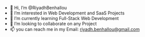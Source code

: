 - 👋 Hi, I’m @RiyadhBenhallou
- 👀 I’m interested in Web Development and SaaS Projects
- 🌱 I’m currently learning Full-Stack Web Development
- 💞️ I’m looking to collaborate on any Project
- 📫 you can reach me in my Email: riyadh.benhallou@gmail.com

<!---
RiyadhBenhallou/RiyadhBenhallou is a ✨ special ✨ repository because its `README.md` (this file) appears on your GitHub profile.
You can click the Preview link to take a look at your changes.
--->
